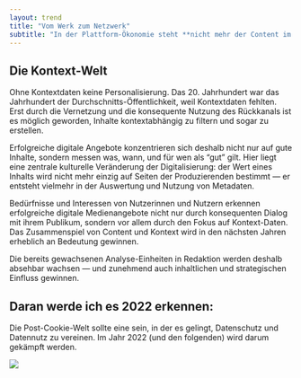 ```yaml
---
layout: trend
title: "Vom Werk zum Netzwerk"
subtitle: "In der Plattform-Ökonomie steht **nicht mehr der Content im Mittelpunkt**. Erst durch die Bezüge seiner Meta-Daten entsteht Wert, Content wird also erst durch **Kontext** wertvoll. Deshalb ist die Kundenbeziehung langfristig mindestens so wichtig wie der Inhalt."
---
```


## Die Kontext-Welt

Ohne Kontextdaten keine Personalisierung. Das 20. Jahrhundert war das Jahrhundert der Durchschnitts-Öffentlichkeit, weil Kontextdaten fehlten. Erst durch die Vernetzung und die konsequente Nutzung des Rückkanals ist es möglich geworden, Inhalte kontextabhängig zu filtern und sogar zu erstellen.

Erfolgreiche digitale Angebote konzentrieren sich deshalb nicht nur auf gute Inhalte, sondern messen was, wann, und für wen als “gut” gilt. Hier liegt eine zentrale kulturelle Veränderung der Digitalisierung: der Wert eines Inhalts wird nicht mehr einzig auf Seiten der Produzierenden bestimmt — er entsteht vielmehr in der Auswertung und Nutzung von Metadaten.

Bedürfnisse und Interessen von Nutzerinnen und Nutzern erkennen erfolgreiche digitale Medienangebote nicht nur durch konsequenten Dialog mit ihrem Publikum, sondern vor allem durch den Fokus auf Kontext-Daten. Das Zusammenspiel von Content und Kontext wird in den nächsten Jahren erheblich an Bedeutung gewinnen. 

Die bereits gewachsenen Analyse-Einheiten in Redaktion werden deshalb absehbar wachsen — und zunehmend auch inhaltlichen und strategischen Einfluss gewinnen.

## Daran werde ich es 2022 erkennen:

Die Post-Cookie-Welt sollte eine sein, in der es gelingt, Datenschutz und Datennutz zu vereinen. Im Jahr 2022 (und den folgenden) wird darum gekämpft werden.

![](https://sz-innovation.github.io/entwicklungsreport-2021/img/04.png)
